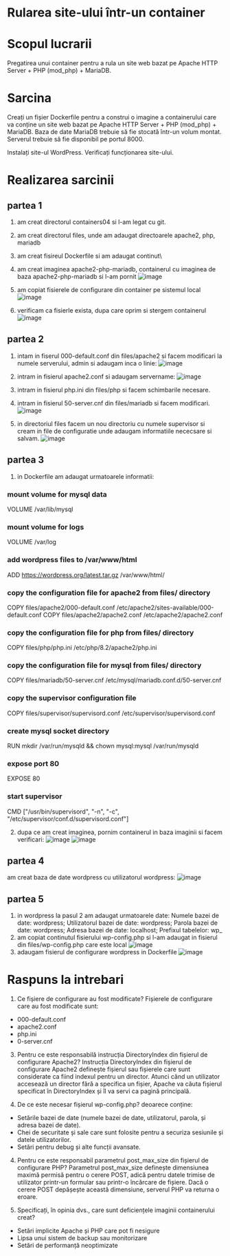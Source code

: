 # Rularea site-ului într-un container


# Scopul lucrarii
Pregatirea unui container pentru a rula un site web bazat pe Apache HTTP Server + PHP (mod_php) + MariaDB.


# Sarcina 
Creați un fișier Dockerfile pentru a construi o imagine a containerului care va conține un site web bazat pe Apache HTTP Server + PHP (mod_php) + MariaDB. Baza de date MariaDB trebuie să fie stocată într-un volum montat. Serverul trebuie să fie disponibil pe portul 8000.

Instalați site-ul WordPress. Verificați funcționarea site-ului.


# Realizarea sarcinii

## partea 1
1. am creat directorul containers04 si l-am legat cu git.
2. am creat directorul files, unde am adaugat directoarele apache2, php, mariadb
3. am creat fisireul Dockerfile si am adaugat continut\
4. am creat imaginea apache2-php-mariadb, containerul cu imaginea de baza apache2-php-mariadb si l-am pornit
![image](https://github.com/user-attachments/assets/e3d297d7-1d9a-4e45-9811-72109b468f33)

5. am copiat fisierele de configurare din container pe sistemul local
![image](https://github.com/user-attachments/assets/75c2d68e-ade5-40bb-9d11-6b2a7fa16734)

6. verificam ca fisierle exista, dupa care oprim si stergem containerul
![image](https://github.com/user-attachments/assets/93d9a23b-9f13-4747-bd52-f77c0dfc2ba7)

## partea 2
1. intam in fiserul 000-default.conf din files/apache2 si facem modificari la numele serverului, admin si adaugam inca o linie:
![image](https://github.com/user-attachments/assets/b9e6f0f5-ccc5-4f71-b22e-4c801694b73e)

2. intram in fisierul apache2.conf si adaugam servername:
![image](https://github.com/user-attachments/assets/1b9c9150-09ce-473e-9c77-e44c21c9531b)

3. intram in fisierul php.ini din files/php si facem schimbarile necesare.
4. intram in fisierul 50-server.cnf din files/mariadb si facem modificari.
![image](https://github.com/user-attachments/assets/6f4d3a42-c507-4a9c-9ce9-86e2d7b704d6)

5. in directoriul files facem un nou directoriu cu numele supervisor si cream in file de configuratie unde adaugam informatiile nececsare si salvam.
![image](https://github.com/user-attachments/assets/354e002b-0c2e-4744-9329-deb9eedd9288)

## partea 3
1. in Dockerfile am adaugat urmatoarele informatii:
### mount volume for mysql data
VOLUME /var/lib/mysql

### mount volume for logs
VOLUME /var/log

### add wordpress files to /var/www/html
ADD https://wordpress.org/latest.tar.gz /var/www/html/

### copy the configuration file for apache2 from files/ directory
COPY files/apache2/000-default.conf /etc/apache2/sites-available/000-default.conf
COPY files/apache2/apache2.conf /etc/apache2/apache2.conf

### copy the configuration file for php from files/ directory
COPY files/php/php.ini /etc/php/8.2/apache2/php.ini

### copy the configuration file for mysql from files/ directory
COPY files/mariadb/50-server.cnf /etc/mysql/mariadb.conf.d/50-server.cnf

### copy the supervisor configuration file
COPY files/supervisor/supervisord.conf /etc/supervisor/supervisord.conf

### create mysql socket directory
RUN mkdir /var/run/mysqld && chown mysql:mysql /var/run/mysqld

### expose port 80
EXPOSE 80

### start supervisor
CMD ["/usr/bin/supervisord", "-n", "-c", "/etc/supervisor/conf.d/supervisord.conf"]

2. dupa ce am creat imaginea, pornim containerul in baza imaginii si facem verificari:
![image](https://github.com/user-attachments/assets/68c4ec98-f133-49ef-9d9a-132eb7250cc6)
![image](https://github.com/user-attachments/assets/49a848cb-1478-4e18-af15-1a8d3f284cb8)

## partea 4
am creat baza de date wordpress cu utilizatorul wordpress:
![image](https://github.com/user-attachments/assets/54c1e125-c987-4d88-870b-f2cbfc826f6f)

## partea 5
1. in wordpress la pasul 2 am adaugat urmatoarele date:
   Numele bazei de date: wordpress;
  Utilizatorul bazei de date: wordpress;
  Parola bazei de date: wordpress;
  Adresa bazei de date: localhost;
  Prefixul tabelelor: wp_
2. am copiat continutul fisierului wp-config.php si l-am adaugat in fisierul din files/wp-config.php care este local
![image](https://github.com/user-attachments/assets/bec335ef-c8c7-4005-a086-ace0acec8fab)
3. adaugam fisierul de configurare wordpress in Dockerfile
![image](https://github.com/user-attachments/assets/41162199-728a-4679-8ee8-35b90e7ae144)


# Raspuns la intrebari
1. Ce fișiere de configurare au fost modificate?
Fișierele de configurare care au fost modificate sunt:
  - 000-default.conf
  - apache2.conf
  - php.ini
  - 0-server.cnf

3. Pentru ce este responsabilă instrucția DirectoryIndex din fișierul de configurare Apache2?
Instrucția DirectoryIndex din fișierul de configurare Apache2 definește fișierul sau fișierele care sunt considerate ca fiind indexul pentru un director. Atunci când un utilizator accesează un director fără a specifica un fișier, Apache va căuta fișierul specificat în DirectoryIndex și îl va servi ca pagină principală.

4. De ce este necesar fișierul wp-config.php?
deoarece conține:
  - Setările bazei de date (numele bazei de date, utilizatorul, parola, și adresa bazei de date).
  - Chei de securitate și sale care sunt folosite pentru a securiza sesiunile și datele utilizatorilor.
  - Setări pentru debug și alte funcții avansate.

4. Pentru ce este responsabil parametrul post_max_size din fișierul de configurare PHP?
Parametrul post_max_size definește dimensiunea maximă permisă pentru o cerere POST, adică pentru datele trimise de utilizator printr-un formular sau printr-o încărcare de fișiere. Dacă o cerere POST depășește această dimensiune, serverul PHP va returna o eroare.

5. Specificați, în opinia dvs., care sunt deficiențele imaginii containerului creat?
  - Setări implicite Apache și PHP care pot fi nesigure
  - Lipsa unui sistem de backup sau monitorizare
  - Setări de performanță neoptimizate
